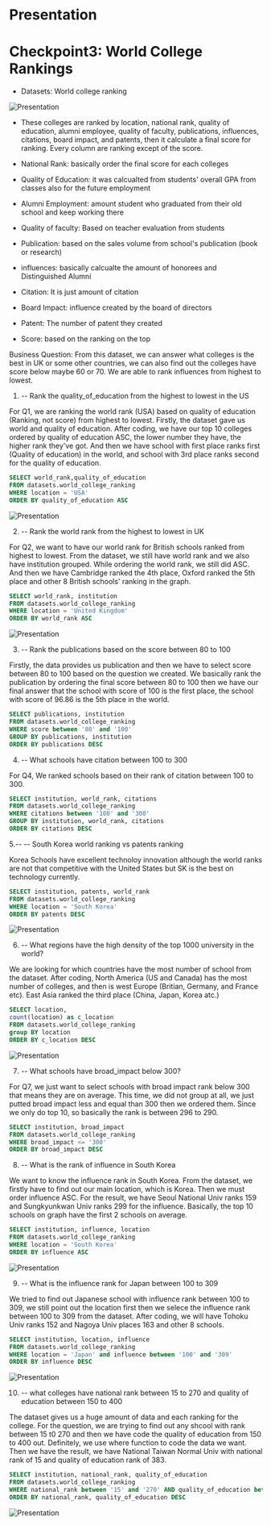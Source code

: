 # Presentation

# Checkpoint3: World College Rankings

* Datasets: World college ranking

![Presentation](Visualization/Presentation-CWUR.jpg)

* These colleges are ranked by location, national rank, quality of education, alumni employee, quality of faculty, publications, influences, citations, board impact, and patents, then it calculate a final score for ranking. Every column are ranking except of the score.


* National Rank: basically order the final score for each colleges
* Quality of Education: it was calcualted from students' overall GPA from classes also for the future employment
* Alumni Employment: amount student who graduated from their old school and keep working there
* Quality of faculty: Based on teacher evaluation from students
* Publication: based on the sales volume from school's publication (book or research)
* influences: basically calcualte the amount of honorees and Distinguished Alumni
* Citation: It is just amount of citation
* Board Impact: influence created by the board of directors
* Patent: The number of patent they created 
* Score: based on the ranking on the top


Business Question: From this dataset, we can answer what colleges is the best in UK or some other countries, we can also find out the colleges have score below maybe 60 or 70. We are able to rank influences from highest to lowest. 

1. -- Rank the quality_of_education from the highest to lowest in the US

For Q1, we are ranking the world rank (USA) based on quality of education (Ranking, not score) from highest to lowest. Firstly, the dataset gave us world and quality of education. After coding, we have our top 10 colleges ordered by quality of education ASC, the lower number they have, the higher rank they've got. And then we have school with first place ranks first (Quality of education) in the world, and school with 3rd place ranks second for the quality of education. 

```SQL
SELECT world_rank,quality_of_education
FROM datasets.world_college_ranking
WHERE location = 'USA'
ORDER BY quality_of_education ASC
```

![Presentation](Visualization/Presentation-1.png)


2. -- Rank the world rank from the highest to lowest in UK

For Q2, we want to have our world rank for British schools ranked from highest to lowest. From the dataset, we still have world rank and we also have institution grouped. While ordering the world rank, we still did ASC. And then we have Cambridge ranked the 4th place, Oxford ranked the 5th place and other 8 British schools' ranking in the graph. 

```SQL
SELECT world_rank, institution
FROM datasets.world_college_ranking
WHERE location = 'United Kingdom'
ORDER BY world_rank ASC
```

![Presentation](Visualization/Presentation-2.png)


3. -- Rank the publications based on the score between 80 to 100

Firstly, the data provides us publication and then we have to select score between 80 to 100 based on the question we created. We basically rank the publication by ordering the final score between 80 to 100 then we have our final answer that the school with score of 100 is the first place, the school with score of 96.86 is the 5th place in the world. 

```SQL
SELECT publications, institution
FROM datasets.world_college_ranking
WHERE score between '80' and '100'
GROUP BY publications, institution
ORDER BY publications DESC
```



4. -- What schools have citation between 100 to 300

For Q4, We ranked schools based on their rank of citation between 100 to 300. 

```SQL
SELECT institution, world_rank, citations
FROM datasets.world_college_ranking
WHERE citations between '100' and '300'
GROUP BY institution, world_rank, citations
ORDER BY citations DESC
```



5.-- -- South Korea world ranking vs patents ranking

Korea Schools have excellent technoloy innovation although the world ranks are not that competitive with the United States but SK is the best on technology currently. 

```SQL
SELECT institution, patents, world_rank
FROM datasets.world_college_ranking
WHERE location = 'South Korea' 
ORDER BY patents DESC
```

![Presentation](Visualization/Presentation-5.png)


6. -- What regions have the high density of the top 1000 university in the world?

We are looking for which countries have the most number of school from the dataset. After coding, North America (US and Canada) has the most number of colleges, and then is west Europe (Britian, Germany, and France etc). East Asia ranked the third place (China, Japan, Korea atc.)

```SQL
SELECT location,
count(location) as c_location
FROM datasets.world_college_ranking
group BY location
ORDER BY c_location DESC
```
![Presentation](Visualization/Presentation-6.png)


7. -- What schools have broad_impact below 300?

For Q7, we just want to select schools with broad impact rank below 300 that means they are on average. This time, we did not group at all, we just putted broad impact less and equal than 300 then we ordered them. Since we only do top 10, so basically the rank is between 296 to 290. 

```SQL
SELECT institution, broad_impact
FROM datasets.world_college_ranking
WHERE broad_impact <= '300'
ORDER BY broad_impact DESC
```


8. -- What is the rank of influence in South Korea

We want to know the influence rank in South Korea. From the dataset, we firstly have to find out our main location, which is Korea. Then we must order influence ASC. For the result, we have Seoul National Univ ranks 159 and Sungkyunkwan Univ ranks 299 for the influence. Basically, the top 10 schools on graph have the first 2 schools on average. 

```SQL
SELECT institution, influence, location
FROM datasets.world_college_ranking
WHERE location = 'South Korea'
ORDER BY influence ASC
```
![Presentation](Visualization/Presentation-8.png)

9. -- What is the influence rank for Japan between 100 to 309

We tried to find out Japanese school with influence rank between 100 to 309, we still point out the location first then we selece the influence rank between 100 to 309 from the dataset. After coding, we will have Tohoku Univ ranks 152 and Nagoya Univ places 163 and other 8 schools.

```SQL
SELECT institution, location, influence
FROM datasets.world_college_ranking
WHERE location = 'Japan' and influence between '100' and '309' 
ORDER BY influence DESC
```

![Presentation](Visualization/Presentation-9.png)


10. -- what colleges have national rank between 15 to 270 and quality of education between 150 to 400

The dataset gives us a huge amount of data and each ranking for the college. For the question, we are trying to find out any shcool with rank between 15 t0 270 and then we have code the quality of education from 150 to 400 out. Definitely, we use where function to code the data we want. Then we have the result, we have National Taiwan Normal Univ with national rank of 15 and quality of education rank of 383.

```SQL
SELECT institution, national_rank, quality_of_education
FROM datasets.world_college_ranking
WHERE national_rank between '15' and '270' AND quality_of_education between '150' and '400'
ORDER BY national_rank, quality_of_education DESC
```
![Presentation](Visualization/Presentation-10.png)

